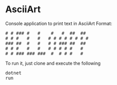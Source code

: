 <!-- language: lang-none -->

# AsciiArt



Console application to print text in AsciiArt Format:



<pre>
# # ### #   #    #   #  ##  ##
# # #   #   #   # # # # # # # #
### ##  #   #   # # ### ##  ##
# # #   #   #   # # # # #   #
# # ### ### ###  #  # # #   #
</pre>
To run it, just clone and execute the following <pre>dotnet run</pre> 
